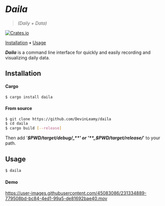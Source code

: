 # _Daila_

> _(Daily + Data)_

[![Crates.io](https://img.shields.io/crates/v/daila.svg)](https://crates.io/crates/daila)
<p>
  <a href="#installation">Installation</a> •
  <a href="#usage">Usage</a> 
</p>

**_Daila_** is a command line interface for quickly and easily recording and visualizing daily data.

## Installation

#### Cargo

```bash
$ cargo install daila
```

#### From source

```bash
$ git clone https://github.com/DevinLeamy/daila
$ cd daila
$ cargo build [--release]
```

Then add '**_$PWD/target/debug/_**' or '**_$PWD/target/release/_**' to your path.

## Usage

```bash
$ daila
```

#### Demo

https://user-images.githubusercontent.com/45083086/231334889-779508bd-bc84-4ed1-99a5-de81692bae40.mov
